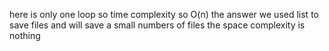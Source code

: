 here is only one loop so time complexity so O(n) the answer 
we used list to save files and will save a small numbers of files 
the space complexity is nothing 